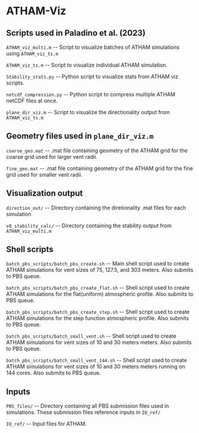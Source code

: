 # ATHAM-Viz

## Scripts used in Paladino et al. (2023)
`ATHAM_viz_multi.m` -- Script to visualize batches of ATHAM simulations using `ATHAM_viz_ts.m`

`ATHAM_viz_ts.m` -- Script to visualize individual ATHAM simulation.

`Stability_stats.py` -- Python script to visualize stats from ATHAM viz scripts. 

`netcdf_compression.py` -- Python script to compress multiple ATHAM netCDF files at once.

`plane_dir_viz.m` -- Script to visualize the directionality output from `ATHAM_viz_ts.m`

## Geometry files used in `plane_dir_viz.m`
`coarse_geo.mat` -- .mat file containing geometry of the ATHAM grid for the coarse grid used for larger vent radii.

`fine_geo.mat` -- .mat file containing geometry of the ATHAM grid for the fine grid used for smaller vent radii.

## Visualization output
`direction_out/` -- Directory containing the diretionality .mat files for each simulation

`v8_stability_calc/` -- Directory containing the stability output from `ATHAM_viz_multi.m`

## Shell scripts
`batch_pbs_scripts/batch_pbs_create.sh` -- Main shell script used to create ATHAM simulations for vent sizes of 75, 127.5, and 303 meters. Also submits to PBS queue.

`batch_pbs_scripts/batch_pbs_create_flat.sh` -- Shell script used to create ATHAM simulations for the flat(uniform) atmospheric profile. Also submits to PBS queue.

`batch_pbs_scripts/batch_pbs_create_step.sh` -- Shell script used to create ATHAM simulations for the step function atmospheric profile. Also submits to PBS queue.

`batch_pbs_scripts/batch_small_vent.sh` -- Shell script used to create ATHAM simulations for vent sizes of 10 and 30 meters meters. Also submits to PBS queue.

`batch_pbs_scripts/batch_small_vent_144.sh` -- Shell script used to create ATHAM simulations for vent sizes of 10 and 30 meters meters running on 144 cores. Also submits to PBS queue.

## Inputs
`PBS_files/` -- Directory containing all PBS submission files used in simulations. These submission files reference inputs in `IO_ref/`

`IO_ref/` -- Input files for ATHAM. 